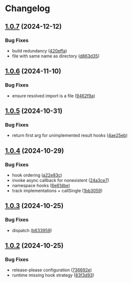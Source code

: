 # Changelog

## [1.0.7](https://github.com/cha0s/sylvite/compare/sylvite-v1.0.6...sylvite-v1.0.7) (2024-12-12)


### Bug Fixes

* build redundancy ([420effa](https://github.com/cha0s/sylvite/commit/420effaa0253ffc7b16b5c9c7754623086ac5933))
* file with same name as directory ([d863d35](https://github.com/cha0s/sylvite/commit/d863d3508498cff49253782da8163918161f76b8))

## [1.0.6](https://github.com/cha0s/sylvite/compare/sylvite-v1.0.5...sylvite-v1.0.6) (2024-11-10)


### Bug Fixes

* ensure resolved import is a file ([9462f9a](https://github.com/cha0s/sylvite/commit/9462f9ac9ebbb241c5d49c545f0e5d8da82ec7c1))

## [1.0.5](https://github.com/cha0s/sylvite/compare/sylvite-v1.0.4...sylvite-v1.0.5) (2024-10-31)


### Bug Fixes

* return first arg for unimplemented result hooks ([4ae25eb](https://github.com/cha0s/sylvite/commit/4ae25eb74fae1c2142b482413be191c52357ce63))

## [1.0.4](https://github.com/cha0s/sylvite/compare/sylvite-v1.0.3...sylvite-v1.0.4) (2024-10-29)


### Bug Fixes

* hook ordering ([a22e83c](https://github.com/cha0s/sylvite/commit/a22e83c20be4c406783bb1396465e937757f2d89))
* invoke async callback for nonexistent ([24a3ce7](https://github.com/cha0s/sylvite/commit/24a3ce768b536a0140c1680d7a2cf44944900e77))
* namespace hooks ([6e61dbe](https://github.com/cha0s/sylvite/commit/6e61dbe5a79977bf6974c227f95369e43d998336))
* track implementations + callSingle ([1bb3059](https://github.com/cha0s/sylvite/commit/1bb30599aeede924a773db303ca56a03c7ec887a))

## [1.0.3](https://github.com/cha0s/sylvite/compare/sylvite-v1.0.2...sylvite-v1.0.3) (2024-10-25)


### Bug Fixes

* dispatch ([b633959](https://github.com/cha0s/sylvite/commit/b6339597f0c878a43a22b965844401f9b435570c))

## [1.0.2](https://github.com/cha0s/sylvite/compare/sylvite-v1.0.1...sylvite-v1.0.2) (2024-10-25)


### Bug Fixes

* release-please configuration ([736692e](https://github.com/cha0s/sylvite/commit/736692ed31bc330f9b52b6bffb2587d62a8d1ae9))
* runtime missing hook strategy ([83f3d93](https://github.com/cha0s/sylvite/commit/83f3d93f9f226cf32e374b5d07595d921b14a074))
